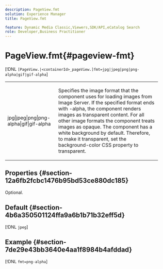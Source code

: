 ```yaml
---
description: PageView.fmt
solution: Experience Manager
title: PageView.fmt

feature: Dynamic Media Classic,Viewers,SDK/API,eCatalog Search
role: Developer,Business Practitioner
---
```


# PageView.fmt{#pageview-fmt}

 [!DNL `[PageView.|<containerId>_pageView.]fmt=jpg|jpeg|png|png-alpha|gif|gif-alpha`]

<table id="table_8629FDB399124A57B8026E46687D0BC2"> 
 <tbody> 
  <tr> 
   <td colname="col1"> <p> <span class="codeph"> jpg|jpeg|png|png-alpha|gif|gif-alpha</span> </p> </td> 
   <td colname="col2"> <p> Specifies the image format that the component uses for loading images from Image Server. If the specified format ends with <span class="codeph"> -alpha</span>, the component renders images as transparent content. For all other image formats the component treats images as opaque. The component has a white background by default. Therefore, to make it transparent, set the <span class="codeph"> background-color</span> CSS property to <span class="codeph"> transparent</span>. </p> </td> 
  </tr> 
 </tbody> 
</table>

## Properties {#section-12a6fb2fcbc1476b95bd53ce880dc185}

Optional.

## Default {#section-4b6a350501124ffa9a6b1b71b32eff5d}

[!DNL `jpeg`]

## Example {#section-7de29e43bb3640e4aa1f8984b4afddad}

[!DNL `fmt=png-alpha`] 
